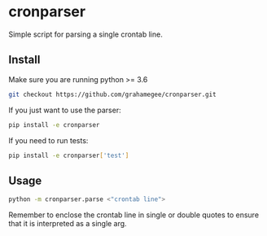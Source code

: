 # cronparser
Simple script for parsing a single crontab line.

## Install
Make sure you are running python >= 3.6

```bash
git checkout https://github.com/grahamegee/cronparser.git
```

If you just want to use the parser:

```bash
pip install -e cronparser
```

If you need to run tests:

```bash
pip install -e cronparser['test']
```

## Usage

```bash
python -m cronparser.parse <"crontab line">
```

Remember to enclose the crontab line in single or double quotes to ensure that it is interpreted as a single arg.